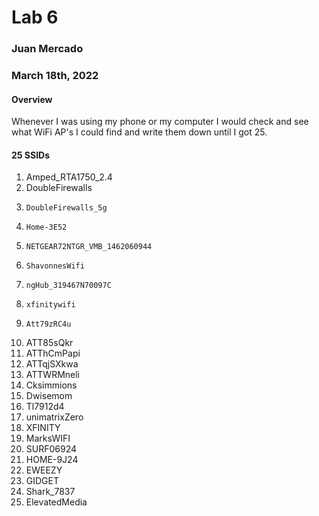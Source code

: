 # Lab 6

### Juan Mercado
### March 18th, 2022

#### Overview

Whenever I was using my phone or my computer I would check and see what WiFi AP's I could find and write them down until I got 25.

#### 25 SSIDs

1. Amped_RTA1750_2.4
2. DoubleFirewalls
3.     DoubleFirewalls_5g
4.     Home-3E52
5.     NETGEAR72NTGR_VMB_1462060944
6.     ShavonnesWifi
7.     ngHub_319467N70097C
8.     xfinitywifi
9.     Att79zRC4u
10.    ATT85sQkr
11.    ATThCmPapi
12.    ATTqjSXkwa
13.    ATTWRMneli
14.    Cksimmions
15.    Dwisemom
16.    Tl7912d4
17.    unimatrixZero
18.    XFINITY
19.    MarksWIFI
20.    SURF06924
21.    HOME-9J24
22.    EWEEZY
23.    GIDGET
24.    Shark_7837
25.    ElevatedMedia

